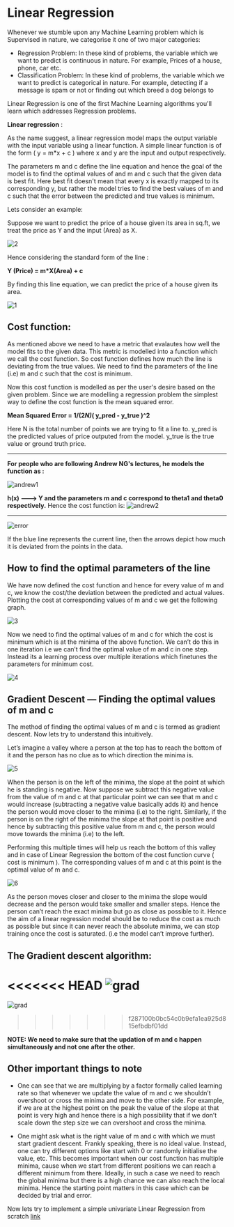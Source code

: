# Linear Regression

Whenever we stumble upon any Machine Learning problem which is Supervised in nature, we categorise it one of two major categories:
- Regression Problem: In these kind of problems, the variable which we want to predict is continuous in nature. For example, Prices of a house, phone, car etc. 
- Classification Problem: In these kind of problems, the variable which we want to predict is categorical in nature. For example, detecting if a message is spam or not or finding out which breed a dog belongs to

Linear Regression is one of the first Machine Learning algorithms you'll learn which addresses Regression problems.

**Linear regression** :

As the name suggest, a linear regression model maps the output variable with the input variable using a linear function. A simple linear function is of the form ( y = m*x + c ) where x and y are the input and output respectively.

The parameters m and c define the line equation and hence the goal of the model is to find the optimal values of and m and c such that the given data is best fit. Here best fit doesn't mean that every x is exactly mapped to its corresponding y, but rather the model tries to find the best values of m and c such that the error between the predicted and true values is minimum.

Lets consider an example:

Suppose we want to predict the price of a house given its area in sq.ft, we treat the price as Y and the input (Area) as X. 

![2](data/2.png)

Hence considering the standard form of the line :

**Y (Price) = m*X(Area) + c**

By finding this line equation, we can predict the price of a house given its area. 

![1](data/1.png)

## Cost function:

As mentioned above we need to have a metric that evalautes how well the model fits to the given data. This metric is modelled into a function which we call the cost function. So cost function defines how much the line is deviating from the true values. We need to find the parameters of the line (i.e) m and c such that the cost is minimum.

Now this cost function is modelled as per the user's desire based on the given problem. Since we are modelling a regression problem the simplest way to define the cost function is the mean squared error.

**Mean Squared Error = 1/(2*N)*( y_pred - y_true )^2**

Here N is the total number of points we are trying to fit a line to. y_pred is the predicted values of price outputed from the model. y_true is the true value or ground truth price.

------
**For people who are following Andrew NG's lectures, he models the function as :**

![andrew1](data/andrew1.png)

**h(x) ---> Y and the parameters m and c correspond to theta1 and theta0 respectively.**
Hence the cost function is:
![andrew2](data/andrew-cost.png)

------

![error](data/cost-error.png)

If the blue line represents the current line, then the arrows depict how much it is deviated from the points in the data.

## How to find the optimal parameters of the line

We have now defined the cost function and hence for every value of m and c, we know the cost/the deviation between the predicted and actual values. Plotting the cost at corresponding values of m and c we get the following graph.

![3](data/3.png)

Now we need to find the optimal values of m and c for which the cost is minimum which is at the minima of the above function. We can’t do this in one iteration i.e we can’t find the optimal value of m and c in one step. Instead its a learning process over multiple iterations which finetunes the parameters for minimum cost.

![4](data/4.gif)

## Gradient Descent — Finding the optimal values of m and c

The method of finding the optimal values of m and c is termed as gradient descent. Now lets try to understand this intuitively.

Let’s imagine a valley where a person at the top has to reach the bottom of it and the person has no clue as to which direction the minima is.

![5](data/5.png)

When the person is on the left of the minima, the slope at the point at which he is standing is negative. Now suppose we subtract this negative value from the value of m and c at that particular point we can see that m and c would increase (subtracting a negative value basically adds it) and hence the person would move closer to the minima (i.e) to the right. Similarly, if the person is on the right of the minima the slope at that point is positive and hence by subtracting this positive value from m and c, the person would move towards the minima (i.e) to the left.

Performing this multiple times will help us reach the bottom of this valley and in case of Linear Regression the bottom of the cost function curve ( cost is minimum ). The corresponding values of m and c at this point is the optimal value of m and c.

![6](data/6.gif)

As the person moves closer and closer to the minima the slope would decrease and the person would take smaller and smaller steps. Hence the person can’t reach the exact minima but go as close as possible to it. Hence the aim of a linear regression model should be to reduce the cost as much as possible but since it can never reach the absolute minima, we can stop training once the cost is saturated. (i.e the model can’t improve further).

## The Gradient descent algorithm:

<<<<<<< HEAD
![grad](data/grad-des.jpeg)
=======
![grad](data/image.png)
>>>>>>> f287100b0bc54c0b9efa1ea925d815efbdbf01dd

**NOTE: We need to make sure that the updation of m and c happen simultaneously and not one after the other.**

## Other important things to note

- One can see that we are multiplying by a factor formally called learning rate so that whenever we update the value of m and c we shouldn’t overshoot or cross the minima and move to the other side. For example, if we are at the highest point on the peak the value of the slope at that point is very high and hence there is a high possibility that if we don’t scale down the step size we can overshoot and cross the minima.

- One might ask what is the right value of m and c with which we must start gradient descent. Frankly speaking, there is no ideal value. Instead, one can try different options like start with 0 or randomly initialise the value, etc. This becomes important when our cost function has multiple minima, cause when we start from different positions we can reach a different minimum from there. Ideally, in such a case we need to reach the global minima but there is a high chance we can also reach the local minima. Hence the starting point matters in this case which can be decided by trial and error.

Now lets try to implement a simple univariate Linear Regression from scratch [link](Linear-Regression%20Notebook.ipynb)
